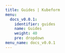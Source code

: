 ```yaml
---
title: Guides | Kubeform
menu:
  docs_v0.0.1:
    identifier: guides
    name: Guides
    weight: 40
    pre: dropdown
menu_name: docs_v0.0.1
---
```

